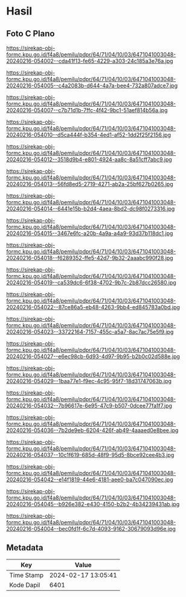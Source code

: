 # Hasil

## Foto C Plano

https://sirekap-obj-formc.kpu.go.id/f4a8/pemilu/pdpr/64/71/04/10/03/6471041003048-20240216-054002--cda41f13-fe65-4229-a303-24c185a3e76a.jpg

https://sirekap-obj-formc.kpu.go.id/f4a8/pemilu/pdpr/64/71/04/10/03/6471041003048-20240216-054005--c4a2083b-d644-4a7a-bee4-732a807adce7.jpg

https://sirekap-obj-formc.kpu.go.id/f4a8/pemilu/pdpr/64/71/04/10/03/6471041003048-20240216-054007--c7b71d1b-7ffc-4f42-9bc1-51aef814b56a.jpg

https://sirekap-obj-formc.kpu.go.id/f4a8/pemilu/pdpr/64/71/04/10/03/6471041003048-20240216-054010--d5ca444f-b354-4ed1-af52-1dd2f25f2156.jpg

https://sirekap-obj-formc.kpu.go.id/f4a8/pemilu/pdpr/64/71/04/10/03/6471041003048-20240216-054012--3518d9b4-e801-4924-aa8c-8a51cff7abc9.jpg

https://sirekap-obj-formc.kpu.go.id/f4a8/pemilu/pdpr/64/71/04/10/03/6471041003048-20240216-054013--56fd8ed5-2719-4271-ab2a-25bf627b0265.jpg

https://sirekap-obj-formc.kpu.go.id/f4a8/pemilu/pdpr/64/71/04/10/03/6471041003048-20240216-054014--6441e15b-b2d4-4aea-8bd2-dc98f0273316.jpg

https://sirekap-obj-formc.kpu.go.id/f4a8/pemilu/pdpr/64/71/04/10/03/6471041003048-20240216-054015--3467e6fc-a20b-4a9a-a4a9-93d37b118dc1.jpg

https://sirekap-obj-formc.kpu.go.id/f4a8/pemilu/pdpr/64/71/04/10/03/6471041003048-20240216-054018--f6289352-ffe5-42d7-9b32-2aaabc990f28.jpg

https://sirekap-obj-formc.kpu.go.id/f4a8/pemilu/pdpr/64/71/04/10/03/6471041003048-20240216-054019--ca539dc6-6f38-4702-9b7c-2b87dcc26580.jpg

https://sirekap-obj-formc.kpu.go.id/f4a8/pemilu/pdpr/64/71/04/10/03/6471041003048-20240216-054022--87ce86a5-eb48-4263-9bb4-ed845783a0bd.jpg

https://sirekap-obj-formc.kpu.go.id/f4a8/pemilu/pdpr/64/71/04/10/03/6471041003048-20240216-054023--33722164-7157-455c-a5a7-8ac7ac75e5f9.jpg

https://sirekap-obj-formc.kpu.go.id/f4a8/pemilu/pdpr/64/71/04/10/03/6471041003048-20240216-054027--e6ec98cb-6d93-4d97-9b95-b2b0c02d588e.jpg

https://sirekap-obj-formc.kpu.go.id/f4a8/pemilu/pdpr/64/71/04/10/03/6471041003048-20240216-054029--1baa77e1-f9ec-4c95-95f7-18d31747063b.jpg

https://sirekap-obj-formc.kpu.go.id/f4a8/pemilu/pdpr/64/71/04/10/03/6471041003048-20240216-054032--7b96617e-6e95-47c9-b507-0dcee77fa1f7.jpg

https://sirekap-obj-formc.kpu.go.id/f4a8/pemilu/pdpr/64/71/04/10/03/6471041003048-20240216-054036--7b2de9eb-6204-426f-ab49-4aaaed0e8bee.jpg

https://sirekap-obj-formc.kpu.go.id/f4a8/pemilu/pdpr/64/71/04/10/03/6471041003048-20240216-054037--10c1f619-685d-48f9-95d5-8bce92cee4b3.jpg

https://sirekap-obj-formc.kpu.go.id/f4a8/pemilu/pdpr/64/71/04/10/03/6471041003048-20240216-054042--e14f1819-44e6-4181-aee0-ba7c047090ec.jpg

https://sirekap-obj-formc.kpu.go.id/f4a8/pemilu/pdpr/64/71/04/10/03/6471041003048-20240216-054045--b926e382-e430-4150-b2b2-4b34239431ab.jpg

https://sirekap-obj-formc.kpu.go.id/f4a8/pemilu/pdpr/64/71/04/10/03/6471041003048-20240216-054004--bec0fd1f-6c7d-4093-9162-30679093d96e.jpg


## Metadata

| Key        | Value               |
| ---------- | ------------------- |
| Time Stamp | 2024-02-17 13:05:41 |
| Kode Dapil | 6401                |



